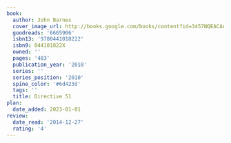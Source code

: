 ```yaml
---
book:
  author: John Barnes
  cover_image_url: http://books.google.com/books/content?id=3457NQEACAAJ&printsec=frontcover&img=1&zoom=1&source=gbs_api
  goodreads: '6665906'
  isbn13: '9780441018222'
  isbn9: 044101822X
  owned: ''
  pages: '483'
  publication_year: '2010'
  series: ''
  series_position: '2010'
  spine_color: '#6d423d'
  tags: ''
  title: Directive 51
plan:
  date_added: 2023-01-01
review:
  date_read: '2014-12-27'
  rating: '4'
---
```

